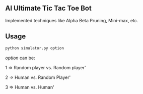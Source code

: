 ## AI Ultimate Tic Tac Toe Bot
Implemented techniques like Alpha Beta Pruning, Mini-max, etc.

## Usage
```python
python simulator.py option
```

*option* can be:
  
1 => Random player vs. Random player'

2 => Human vs. Random Player'

3 => Human vs. Human'
